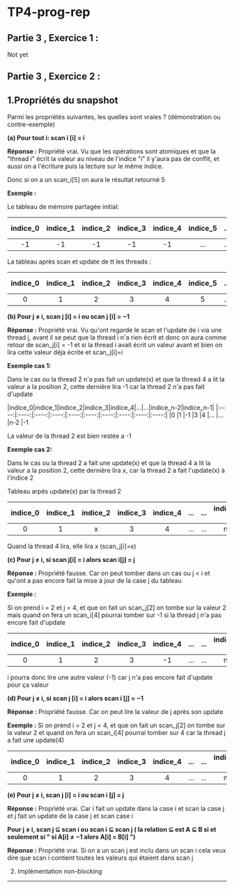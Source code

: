 # TP4-prog-rep


## Partie 3 , Exercice 1 : 

Not yet





## Partie 3 , Exercice 2 : 

**1.Propriétés du snapshot**
------------------------- 

Parmi les propriétés suivantes, les quelles sont vraies ? (démonstration ou contre-exemple)  

**(a) Pour tout i: scan i [i] = i**  

**Réponse :** Propriété vrai. Vu que les opérations sont atomiques et que la "thread i" écrit la valeur au niveau de l'indice "i" il y'aura pas de conflit,  et aussi on a l'écriture puis la lecture sur le même indice.   

Donc si on a un scan_i[5] on aura le résultat retourné 5   

**Exemple :**  

Le tableau de mémoire partagée initial:  

|indice_0|indice_1|indice_2|indice_3|indice_4|indice_5|...|...|indice_n-1|
|:----:|:----:|:----:|:----:|:----:|:----:|:----:|:----:|:----:|
|-1 |-1 |-1 |-1 |-1 |... |... |-1 |-1  

La tableau après scan et update de tt les threads :

|indice_0|indice_1|indice_2|indice_3|indice_4|indice_5|...|...|indice_n-1|
|:----:|:----:|:----:|:----:|:----:|:----:|:----:|:----:|:----:|
|0 |1 |2 |3 |4 |5 |... |... |n-1  

**(b) Pour j ≠ i, scan j [i] = i ou scan j [i] = −1**

**Réponse :** Propriété vrai. Vu qu'ont regarde le scan et l'update de i via une thread j, avant il se peut que la thread i n'a rien écrit et donc on aura comme retour de scan_j[i] = -1 et si la thread i avait écrit un valeur avant et bien on lira cette valeur déja écrite et scan_j[i]=i  

**Exemple cas 1:**

Dans le cas ou la thread 2 n'a pas fait un update(x) et que la thread 4 a lit la valeur a la position 2, cette dernière lira -1 car la thread 2 n'a pas fait d'update    

|indice_0|indice_1|indice_2|indice_3|indice_4|...|...|indice_n-2|indice_n-1|
|:----:|:----:|:----:|:----:|:----:|:----:|:----:|:----:|:----:|:----:|
|0 |1 |-1 |3 |4 |... |... |n-2 |-1  

La valeur de la thread 2 est bien restée a -1   

**Exemple cas 2:**

Dans le cas ou la thread 2 a fait une update(x) et que la thread 4 a lit la valeur a la position 2, cette dernière lira x, car la thread 2 a fait l'update(x) à l'indice 2  

Tableau arpés update(x) par la thread 2  

|indice_0|indice_1|indice_2|indice_3|indice_4|...|...|indice_n-2|indice_n-1| 
|:----:|:----:|:----:|:----:|:----:|:----:|:----:|:----:|:----:|
|0 |1 |x |3 |4 |... |... |n-2 |-1

Quand la thread 4 lira, elle lira x (scan_j[i]=x)    

**(c) Pour j ≠ i, si scan j[i] = i alors scan i[j] = j**  

**Réponse :** Propriété fausse. Car on peut tomber dans un cas ou j < i et qu'ont a pas encore fait la mise à jour de la case j du tableau  

**Exemple :**  

Si on prend i = 2 et j = 4, et que on fait un scan_j[2] on tombe sur la valeur 2 mais quand on fera un scan_i[4] pourrai tomber sur -1 si la thread j n'a pas encore fait d'update

|indice_0|indice_1|indice_2|indice_3|indice_4|...|...|indice_n-2|indice_n-1| 
|:----:  |:----:  |:----:  |:----:  |:----:  |:----:|:----:|:----:|:----:|
|0 |1 |2 |3 |-1 |... |... |n-2 |n-1  

i pourra donc lire une autre valeur (-1) car j n'a pas encore fait d'update pour ça valeur


**(d) Pour j ≠ i, si scan j [i] = i alors scan i [j] = −1**

**Réponse :** Propriété fausse. Car on peut lire la valeur de j après son update

**Exemple :** 
Si on prend i = 2 et j = 4, et que on fait un scan_j[2] on tombe sur la valeur 2 et quand on fera un scan_i[4] pourrai tomber sur 4 car la thread j a fait une update(4)  

|indice_0|indice_1|indice_2|indice_3|indice_4|...|...|indice_n-2|indice_n-1| 
|:----:|:----:|:----:|:----:|:----:|:----:|:----:|:----:|:----:| 
|0     |1     |2     |3     |4     |...   |...   |n-2   |n-1  


**(e) Pour j ≠ i, scan j [i] = i ou scan i [j] = j**

**Réponse :** Propriété vrai. Car i fait un update dans la case i et scan la case j et j fait un update de la case j et scan case i  

**Pour j ≠ i, scan j ⊆ scan i ou scan i ⊆ scan j ( la relation ⊆ est A ⊆ B si et seulement si " si A[i] ≠ −1 alors A[i] = B[i] ")**

**Réponse :** Propriété vrai. Si on a un scan j est inclu dans un scan i cela veux dire que scan i contient toutes les valeurs qui étaient dans scan j  

2. Implémentation non-blocking
------------------------------


